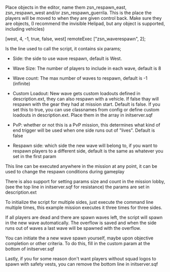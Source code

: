 Place objects in the editor, name them zsn_respawn_east, zsn_respawn_west and/or zsn_respawn_guerrila.
This is the place the players will be moved to when they are given control back. Make sure they are objects,
(I recommend the invisible Helipad, but any object is supported, including vehicles)

[west, 4, -1, true, false, west] remoteExec ["zsn_waverespawn", 2];

Is the line used to call the script, it contains six params;

- Side: the side to use wave respawn, default is West.

- Wave Size: The number of players to include in each wave, default is 8

- Wave count: The max number of waves to respawn, default is -1 (infinite)

- Custom Loadout: New wave gets custom loadouts defined in description.ext, they can also respawn with a vehicle. 
If false thay will respawn with the gear they had at mission start. Default is false. If you set this to true, you can use classnames from config or define custom loadouts in description.ext. Place them in the array in initserver.sqf

- PvP: whether or not this is a PvP mission, this determines what kind of end trigger will be used when one side runs out of "lives". Default is false

- Respawn side: which side the new wave will belong to, if you want to respawn players to a different side, default is the same as whatever you set in the first param

This line can be executed anywhere in the mission at any point, it can be used to change the respawn conditions during gameplay

There is also support for setting params size and count in the mission lobby, (see the top line in initserver.sqf for resistance) the params are set in description.ext

To initialize the script for multiple sides, just execute the command line multiple times, this example mission executes it three times for three sides.

If all players are dead and there are spawn waves left, the script will spawn in the new wave automatically. The overflow is saved and when the side runs out of waves a last wave will be spawned with the overflow.

You can initiate the a new wave spawn yourself, maybe upon objective completion or other criteria. To do this, fill in the custom param at the bottom of initserver.sqf

Lastly, if you for some reason don't want players without squad logos to spawn with safety vests, you can remove the bottom line in initserver.sqf
